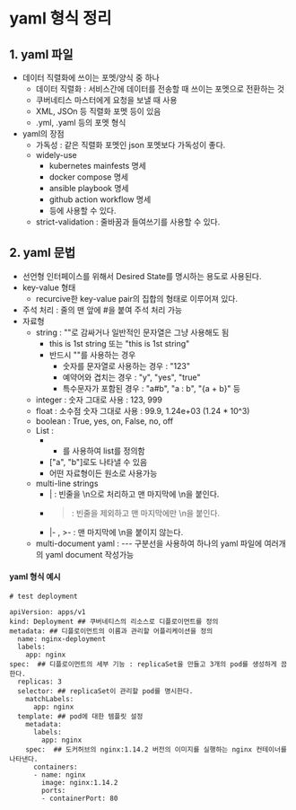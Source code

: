 # yaml 형식 정리

## 1. yaml 파일
- 데이터 직렬화에 쓰이는 포멧/양식 중 하나
   - 데이터 직렬화 : 서비스간에 데이터를 전송할 때 쓰이는 포멧으로 전환하는 것
   - 쿠버네티스 마스터에게 요청을 보낼 때 사용
   - XML, JSOn 등 직렬화 포멧 등이 있음
   - .yml, .yaml 등의 포멧 형식
- yaml의 장점
   - 가독성 : 같은 직렬화 포멧인 json 포멧보다 가독성이 좋다.
   - widely-use
      - kubernetes mainfests 명세
      - docker compose 명세
      - ansible playbook 명세
      - github action workflow 명세 
      - 등에 사용할 수 있다.
   - strict-validation : 줄바꿈과 들여쓰기를 사용할 수 있다.

## 2. yaml 문법
- 선언형 인터페이스를 위해서 Desired State를 명시하는 용도로 사용된다.         
- key-value 형태
   - recurcive한 key-value pair의 집합의 형태로 이루어져 있다.
- 주석 처리 : 줄의 맨 앞에 #을 붙여 주석 처리 가능
- 자료형 
   - string : ""로 감싸거나 일반적인 문자열은 그냥 사용해도 됨
      - this is 1st string 또는 "this is 1st string"
      - 반드시 ""를 사용하는 경우
         - 숫자를 문자열로 사용하는 경우 : "123" 
         - 예약어와 겹치는 경우 : "y", "yes", "true" 
         - 특수문자가 포함된 경우 : "a#b", "a : b", "{a + b}" 등
   - integer : 숫자 그대로 사용 : 123, 999
   - float : 소수점 숫자 그대로 사용 : 99.9, 1.24e+03 (1.24 * 10^3)
   - boolean : True, yes, on, False, no, off
   - List : 
      - - 를 사용하여 list를  정의함 
      - ["a", "b"]로도 나타낼 수 있음
      - 어떤 자료형이든 원소로 사용가능
   - multi-line strings
      - | : 빈줄을 \n으로 처리하고 맨 마지막에 \n을 붙인다.
      - > : 빈줄을 제외하고 맨 마지막에만 \n을 붙인다. 
      - |- , >- : 맨 마지막에 \n을 붙이지 않는다.
   - multi-document yaml : --- 구분선을 사용하여 하나의 yaml 파일에 여러개의 yaml document 작성가능

#### yaml 형식 예시
```
# test deployment

apiVersion: apps/v1
kind: Deployment ## 쿠버네티스의 리소스로 디플로이먼트를 정의
metadata: ## 디플로이먼트의 이름과 관리할 어플리케이션을 정의
  name: nginx-deployment
  labels:
    app: nginx
spec:  ## 디플로이먼트의 세부 기능 : replicaSet을 만들고 3개의 pod를 생성하게 끔한다.
  replicas: 3
  selector: ## replicaSet이 관리할 pod를 명시한다.
    matchLabels:
      app: nginx
  template: ## pod에 대한 템플릿 설정
    metadata:
      labels:
        app: nginx
    spec:  ## 도커허브의 nginx:1.14.2 버전의 이미지를 실행하는 nginx 컨테이너를 나타낸다.
      containers:
      - name: nginx
        image: nginx:1.14.2
        ports:
        - containerPort: 80

```
